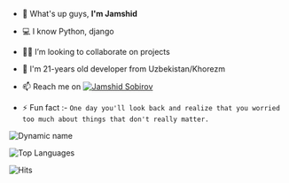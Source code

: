 - 👋 What's up guys, <b>I'm Jamshid</b>
- 💻 I know Python, django
- 👨‍💻 I’m looking to collaborate on projects
- 💬 I'm 21-years old developer from Uzbekistan/Khorezm

- 📫 Reach me on [![Jamshid Sobirov](https://img.shields.io/badge/Sobirov-Jamshid-30302f?style=flat&logo=telegram)](https://t.me/Sobirov_Jamshid)

- ⚡ Fun fact :- `One day you'll look back and realize that you worried too much about things that don't really matter.`

![Dynamic name](https://github-readme-stats.vercel.app/api?username=Sobirov-Jamshid&show_icons=true&theme=radical)

![Top Languages](https://github-readme-stats.vercel.app/api/top-langs/?username=Sobirov-Jamshid&layout=compact&theme=radical)

![Hits](https://hits.seeyoufarm.com/api/count/incr/badge.svg?url=https://github.com/Sobirov-Jamshid/)

